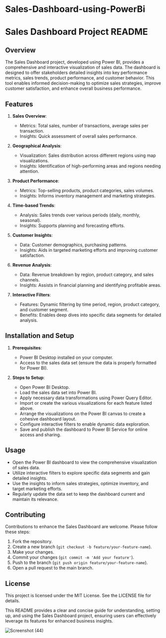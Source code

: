 # Sales-Dashboard-using-PowerBi
# Sales Dashboard Project README

## Overview

The Sales Dashboard project, developed using Power BI, provides a comprehensive and interactive visualization of sales data. The dashboard is designed to offer stakeholders detailed insights into key performance metrics, sales trends, product performance, and customer behavior. This tool enables informed decision-making to optimize sales strategies, improve customer satisfaction, and enhance overall business performance.

## Features

1. **Sales Overview**:
   - Metrics: Total sales, number of transactions, average sales per transaction.
   - Insights: Quick assessment of overall sales performance.

2. **Geographical Analysis**:
   - Visualization: Sales distribution across different regions using map visualizations.
   - Insights: Identification of high-performing areas and regions needing attention.

3. **Product Performance**:
   - Metrics: Top-selling products, product categories, sales volumes.
   - Insights: Informs inventory management and marketing strategies.

4. **Time-based Trends**:
   - Analysis: Sales trends over various periods (daily, monthly, seasonal).
   - Insights: Supports planning and forecasting efforts.

5. **Customer Insights**:
   - Data: Customer demographics, purchasing patterns.
   - Insights: Aids in targeted marketing efforts and improving customer satisfaction.

6. **Revenue Analysis**:
   - Data: Revenue breakdown by region, product category, and sales channels.
   - Insights: Assists in financial planning and identifying profitable areas.

7. **Interactive Filters**:
   - Features: Dynamic filtering by time period, region, product category, and customer segment.
   - Benefits: Enables deep dives into specific data segments for detailed analysis.

## Installation and Setup

1. **Prerequisites**:
   - Power BI Desktop installed on your computer.
   - Access to the sales data set (ensure the data is properly formatted for Power BI).

2. **Steps to Setup**:
   - Open Power BI Desktop.
   - Load the sales data set into Power BI.
   - Apply necessary data transformations using Power Query Editor.
   - Import or create the various visualizations for each feature listed above.
   - Arrange the visualizations on the Power BI canvas to create a cohesive dashboard layout.
   - Configure interactive filters to enable dynamic data exploration.
   - Save and publish the dashboard to Power BI Service for online access and sharing.

## Usage

- Open the Power BI dashboard to view the comprehensive visualization of sales data.
- Utilize interactive filters to explore specific data segments and gain detailed insights.
- Use the insights to inform sales strategies, optimize inventory, and target marketing efforts.
- Regularly update the data set to keep the dashboard current and maintain its relevance.

## Contributing

Contributions to enhance the Sales Dashboard are welcome. Please follow these steps:

1. Fork the repository.
2. Create a new branch (`git checkout -b feature/your-feature-name`).
3. Make your changes.
4. Commit your changes (`git commit -m 'Add your feature'`).
5. Push to the branch (`git push origin feature/your-feature-name`).
6. Open a pull request to the main branch.

## License

This project is licensed under the MIT License. See the LICENSE file for details.


This README provides a clear and concise guide for understanding, setting up, and using the Sales Dashboard project, ensuring users can effectively leverage its features for enhanced business insights.

![Screenshot (44)](https://github.com/Aryagupta32/Sales-Dashboard-using-PowerBi/assets/109028531/cb3d550f-8f61-4322-b7a1-422eb5d97f74)


